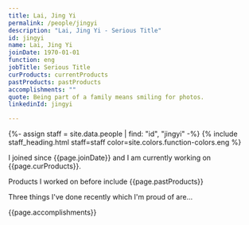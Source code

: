 ```yaml
---
title: Lai, Jing Yi
permalink: /people/jingyi
description: "Lai, Jing Yi - Serious Title"
id: jingyi
name: Lai, Jing Yi
joinDate: 1970-01-01
function: eng
jobTitle: Serious Title
curProducts: currentProducts
pastProducts: pastProducts
accomplishments: ""
quote: Being part of a family means smiling for photos.
linkedinId: jingyi

---
```


{%- assign staff = site.data.people | find: "id", "jingyi" -%}
{% include staff_heading.html staff=staff color=site.colors.function-colors.eng %}

<p>I joined since {{page.joinDate}} and I am currently working on {{page.curProducts}}.</p>

<p>Products I worked on before include {{page.pastProducts}}</p>

<p>Three things I've done recently which I'm proud of are...</p>
{{page.accomplishments}}
